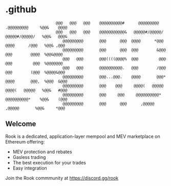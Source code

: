 # .github
```                                                          &@%              &@%                                                            
                      @@@   @@@   @@@    @@@@@@@@@@#      @@@@@@@@@       .@@@@@@@@@     %@@&    @@@@
                      @@@   @@@   @@@    @@@@@@@@@@@&   @@@@@#/@@@@@/    @@@@@#/@@@@@/   %@@&   @@@&  
                         @@@@@@@@@       @@@      @@@  @@@@      *@@@   @@@@      /@@@   %@@& ,@@@      
                         @@@@@@@@@       @@@      @@@  @@@        &@@@  @@@        @@@@  %@@&@@@@        
                         @@@   @@@       @@@((((@@@@%  @@@         @@@  @@@         @@@  %@@@@@@@     
                         @@@   @@@       @@@@@@@@@@.   @@@        /@@@  @@@        (@@@  %@@@@&@@@    
                         @@@@@@@@@       @@@...@@@.    @@@@       @@@*  @@@@       @@@,  %@@@  &@@@   
                         @@@@@@@@@       @@@    @@@     @@@@(   @@@@@    @@@@(   @@@@@   %@@&   #@@@  
                         @@@@@@@@@       @@@     @@@     @@@@@@@@@@*      @@@@@@@@@@*    %@@&    (@@@ 
                         @@@@@@@@@       @@@      @@@      ,@@@@@           ,@@@@@       %@@&     *@@@
   ```
   ## Welcome
   Rook is a dedicated, application-layer mempool and MEV marketplace on Ethereum offering:
   
   * MEV protection and rebates
   * Gasless trading
   * The best execution for your trades
   * Easy integration
   
   Join the Rook commmunity at https://discord.gg/rook
   
